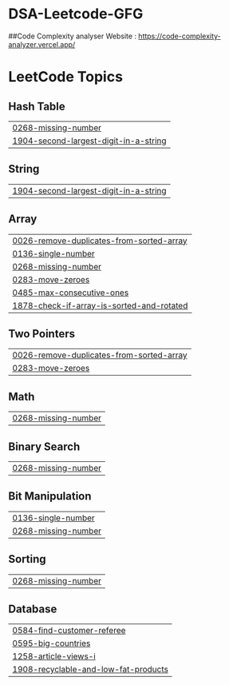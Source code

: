 # DSA-Leetcode-GFG
##Code Complexity analyser Website : https://code-complexity-analyzer.vercel.app/

<!---LeetCode Topics Start-->
# LeetCode Topics
## Hash Table
|  |
| ------- |
| [0268-missing-number](https://github.com/SubhajoyMukherjee/DSA-Leetcode-GFG/tree/master/0268-missing-number) |
| [1904-second-largest-digit-in-a-string](https://github.com/SubhajoyMukherjee/DSA-Leetcode-GFG/tree/master/1904-second-largest-digit-in-a-string) |
## String
|  |
| ------- |
| [1904-second-largest-digit-in-a-string](https://github.com/SubhajoyMukherjee/DSA-Leetcode-GFG/tree/master/1904-second-largest-digit-in-a-string) |
## Array
|  |
| ------- |
| [0026-remove-duplicates-from-sorted-array](https://github.com/SubhajoyMukherjee/DSA-Leetcode-GFG/tree/master/0026-remove-duplicates-from-sorted-array) |
| [0136-single-number](https://github.com/SubhajoyMukherjee/DSA-Leetcode-GFG/tree/master/0136-single-number) |
| [0268-missing-number](https://github.com/SubhajoyMukherjee/DSA-Leetcode-GFG/tree/master/0268-missing-number) |
| [0283-move-zeroes](https://github.com/SubhajoyMukherjee/DSA-Leetcode-GFG/tree/master/0283-move-zeroes) |
| [0485-max-consecutive-ones](https://github.com/SubhajoyMukherjee/DSA-Leetcode-GFG/tree/master/0485-max-consecutive-ones) |
| [1878-check-if-array-is-sorted-and-rotated](https://github.com/SubhajoyMukherjee/DSA-Leetcode-GFG/tree/master/1878-check-if-array-is-sorted-and-rotated) |
## Two Pointers
|  |
| ------- |
| [0026-remove-duplicates-from-sorted-array](https://github.com/SubhajoyMukherjee/DSA-Leetcode-GFG/tree/master/0026-remove-duplicates-from-sorted-array) |
| [0283-move-zeroes](https://github.com/SubhajoyMukherjee/DSA-Leetcode-GFG/tree/master/0283-move-zeroes) |
## Math
|  |
| ------- |
| [0268-missing-number](https://github.com/SubhajoyMukherjee/DSA-Leetcode-GFG/tree/master/0268-missing-number) |
## Binary Search
|  |
| ------- |
| [0268-missing-number](https://github.com/SubhajoyMukherjee/DSA-Leetcode-GFG/tree/master/0268-missing-number) |
## Bit Manipulation
|  |
| ------- |
| [0136-single-number](https://github.com/SubhajoyMukherjee/DSA-Leetcode-GFG/tree/master/0136-single-number) |
| [0268-missing-number](https://github.com/SubhajoyMukherjee/DSA-Leetcode-GFG/tree/master/0268-missing-number) |
## Sorting
|  |
| ------- |
| [0268-missing-number](https://github.com/SubhajoyMukherjee/DSA-Leetcode-GFG/tree/master/0268-missing-number) |
## Database
|  |
| ------- |
| [0584-find-customer-referee](https://github.com/SubhajoyMukherjee/DSA-Leetcode-GFG/tree/master/0584-find-customer-referee) |
| [0595-big-countries](https://github.com/SubhajoyMukherjee/DSA-Leetcode-GFG/tree/master/0595-big-countries) |
| [1258-article-views-i](https://github.com/SubhajoyMukherjee/DSA-Leetcode-GFG/tree/master/1258-article-views-i) |
| [1908-recyclable-and-low-fat-products](https://github.com/SubhajoyMukherjee/DSA-Leetcode-GFG/tree/master/1908-recyclable-and-low-fat-products) |
<!---LeetCode Topics End-->
